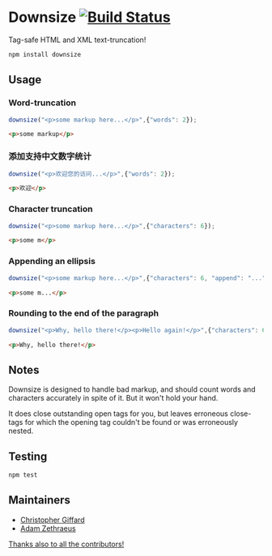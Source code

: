 # Downsize [![Build Status](https://travis-ci.org/cgiffard/Downsize.svg?branch=master)](https://travis-ci.org/cgiffard/Downsize)

Tag-safe HTML and XML text-truncation!

```sh
npm install downsize
```

## Usage

### Word-truncation

```javascript
downsize("<p>some markup here...</p>",{"words": 2});
```

```html
<p>some markup</p>
```
### 添加支持中文数字统计

```javascript
downsize("<p>欢迎您的访问...</p>",{"words": 2});
```

```html
<p>欢迎</p>
```
### Character truncation

```javascript
downsize("<p>some markup here...</p>",{"characters": 6});
```

```html
<p>some m</p>
```

### Appending an ellipsis

```javascript
downsize("<p>some markup here...</p>",{"characters": 6, "append": "..."});
```

```html
<p>some m...</p>
```

### Rounding to the end of the paragraph

```javascript
downsize("<p>Why, hello there!</p><p>Hello again!</p>",{"characters": 6, round:true});
```

```html
<p>Why, hello there!</p>
```

## Notes

Downsize is designed to handle bad markup, and should count words and
characters accurately in spite of it. But it won't hold your hand.

It does close outstanding open tags for you, but leaves erroneous close-tags
for which the opening tag couldn't be found or was erroneously nested.

## Testing

```sh
npm test
```

## Maintainers

* [Christopher Giffard](http://github.com/cgiffard)
* [Adam Zethraeus](http://github.com/zethraeus)

[Thanks also to all the contributors!](https://github.com/cgiffard/Downsize/graphs/contributors)
